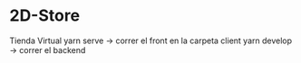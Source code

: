 # 2D-Store
Tienda Virtual
yarn serve -> correr el front en la carpeta client
yarn develop -> correr el backend
